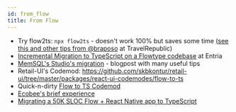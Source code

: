 ```yaml
---
id: from_flow
title: From Flow
---
```


- Try flow2ts: `npx flow2ts` - doesn't work 100% but saves some time ([see this and other tips from @braposo](https://github.com/typescript-cheatsheets/react-typescript-cheatsheet/pull/79#issuecomment-458227322) at TravelRepublic)
- [Incremental Migration to TypeScript on a Flowtype codebase][entria] at Entria
- [MemSQL's Studio's migration](https://davidgom.es/porting-30k-lines-of-code-from-flow-to-typescript/) - blogpost with many useful tips
- Retail-UI's Codemod: https://github.com/skbkontur/retail-ui/tree/master/packages/react-ui-codemodes/flow-to-ts
- Quick-n-dirty [Flow to TS Codemod](https://gist.github.com/skovhus/c57367ce6ecbc3f70bb7c80f25727a11)
- [Ecobee's brief experience](https://mobile.twitter.com/alanhietala/status/1104450494754377728)
- [Migrating a 50K SLOC Flow + React Native app to TypeScript](https://blog.usejournal.com/migrating-a-flow-react-native-app-to-typescript-c74c7bceae7d)



[entria]: https://medium.com/entria/incremental-migration-to-typescript-on-a-flowtype-codebase-515f6490d92d "Incremental Migration to TypeScript on a Flowtype codebase"
